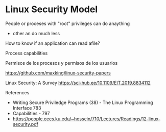 # Linux Security Model

People or proceses with "root" privileges can do anaything
- other an do much less

How to know if an application can read afile?

Process capabilities

Permisos de los procesos y permisos de los usuarios

https://github.com/maxking/linux-security-papers

Linux Security: A Survey
https://sci-hub.ee/10.1109/EIT.2019.8834112

References

- Writing Secure Priviledge Programs (38) - The Linux Programming Interface 783
- Capabilities - 797
- https://people.eecs.ku.edu/~hossein/710/Lectures/Readings/12-linux-security.pdf

